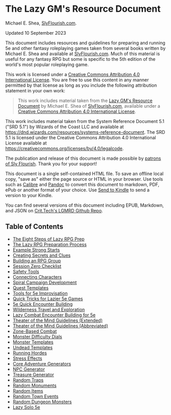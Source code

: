 # The Lazy GM's Resource Document

Michael E. Shea, [SlyFlourish.com](https://slyflourish.com).

Updated 10 September 2023

This document includes resources and guidelines for preparing and running 5e and other fantasy roleplaying games taken from several books written by Michael E. Shea and available at [SlyFlourish.com](https://slyflourish.com). Much of this material is useful for any fantasy RPG but some is specific to the 5th edition of the world's most popular roleplaying game.

This work is licensed under a [Creative Commons Attribution 4.0 International License](http://creativecommons.org/licenses/by/4.0/). You are free to use this content in any manner permitted by that license as long as you include the following attribution statement in your own work:

> This work includes material taken from the [Lazy GM's Resource Document](https://slyflourish.com/lazy_gm_resource_document.html) by Michael E. Shea of [SlyFlourish.com](https://slyflourish.com), available under a [Creative Commons Attribution 4.0 International License](http://creativecommons.org/licenses/by/4.0/).

This work includes material taken from the System Reference Document 5.1 ("SRD 5.1") by Wizards of the Coast LLC and available at <https://dnd.wizards.com/resources/systems-reference-document>. The SRD 5.1 is licensed under the Creative Commons Attribution 4.0 International License available at <https://creativecommons.org/licenses/by/4.0/legalcode>.

The publication and release of this document is made possible by [patrons of Sly Flourish](https://www.patreon.com/slyflourish). Thank you for your support!

This document is a single self-contained HTML file. To save an offline local copy, "save as" either the page source or HTML in your browser. Use tools such as [Calibre](https://calibre-ebook.com) and [Pandoc](https://pandoc.org) to convert this document to markdown, PDF, ePub or another format of your choice. Use [Send to Kindle](https://www.amazon.com/sendtokindle) to send a version to your Kindle.

You can find several versions of this document including EPUB, Markdown, and JSON on [Crit.Tech's LGMRD Github Repo](https://github.com/crit-tech/LGMRD).

## Table of Contents

* [The Eight Steps of Lazy RPG Prep](<The Eight Steps of Lazy RPG Prep.md>)
* [The Lazy RPG Preparation Process](<The Lazy RPG Preparation Process.md>)
* [Example Strong Starts](<Example Strong Starts.md>)
* [Creating Secrets and Clues](<Creating Secrets and Clues.md>)
* [Building an RPG Group](<Building an RPG Group.md>)
* [Session Zero Checklist](<Session Zero Checklist.md>)
* [Safety Tools](<Safety Tools.md>)
* [Connecting Characters](<Connecting Characters.md>)
* [Spiral Campaign Development](<Spiral Campaign Development.md>)
* [Quest Templates](<Quest Templates.md>)
* [Tools for 5e Improvisation](<Tools for 5e Improvisation.md>)
* [Quick Tricks for Lazier 5e Games](<Quick Tricks for Lazier 5e Games.md>)
* [5e Quick Encounter Building](<5e Quick Encounter Building.md>)
* [Wilderness Travel and Exploration](<Wilderness Travel and Exploration.md>)
* [Lazy Combat Encounter Building for 5e](<Lazy Combat Encounter Building for 5e.md>)
* [Theater of the Mind Guidelines (Extended)](<Theater of the Mind Guidelines (Extended).md>)
* [Theater of the Mind Guidelines (Abbreviated)](<Theater of the Mind Guidelines (Abbreviated).md>)
* [Zone-Based Combat](<Zone-Based Combat.md>)
* [Monster Difficulty Dials](<Monster Difficulty Dials.md>)
* [Monster Templates](<Monster Templates.md>)
* [Undead Templates](<Undead Templates.md>)
* [Running Hordes](<Running Hordes.md>)
* [Stress Effects](<Stress Effects.md>)
* [Core Adventure Generators](<Core Adventure Generators.md>)
* [NPC Generator](<NPC Generator.md>)
* [Treasure Generator](<Treasure Generator.md>)
* [Random Traps](<Random Traps.md>)
* [Random Monuments](<Random Monuments.md>)
* [Random Items](<Random Items.md>)
* [Random Town Events](<Random Town Events.md>)
* [Random Dungeon Monsters](<Random Dungeon Monsters.md>)
* [Lazy Solo 5e](<Lazy Solo 5e.md>)
